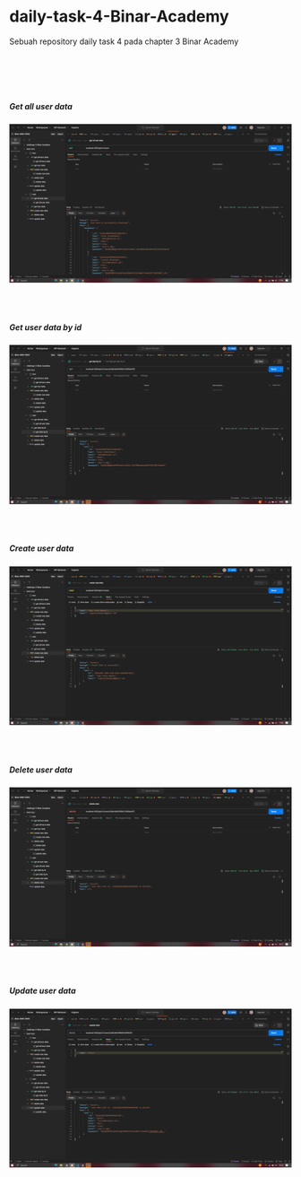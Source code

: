 # daily-task-4-Binar-Academy

Sebuah repository daily task 4 pada chapter 3 Binar Academy

<br>

<br><br>

<h5>Get all user data</h5>
<p style="text-align: center">
  <img  src="/public/img/postman/get-all-user-data.png">
</p>

<br><br>

<h5>Get user data by id</h5>
<p style="text-align: center">
  <img  src="/public/img/postman/get-user-data-by-id.png">
</p>

<br><br>

<h5>Create user data</h5>
<p style="text-align: center">
  <img  src="/public/img/postman/create-user-data.png">
</p>

<br><br>

<h5>Delete user data </h5>
<p style="text-align: center">
  <img  src="/public/img/postman/delete-user-data.png">
</p>

<br><br>

<h5>Update user data </h5>
<p style="text-align: center">
  <img  src="/public/img/postman/update-user-data.png">
</p>
